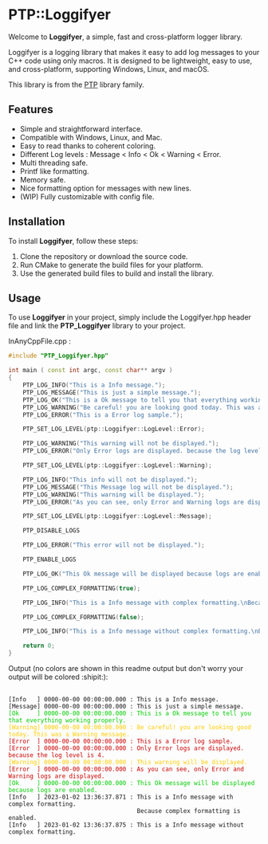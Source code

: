 # PTP::Loggifyer
Welcome to **Loggifyer**, a simple, fast and cross-platform logger library.

Loggifyer is a logging library that makes it easy to add log messages to your C++ code using only macros. It is designed to be lightweight, easy to use, and cross-platform, supporting Windows, Linux, and macOS.

This library is from the [PTP](https://github.com/MrOrnithorynque/PTP/) library family.


## Features
- Simple and straightforward interface.
- Compatible with Windows, Linux, and Mac.
- Easy to read thanks to coherent coloring.
- Different Log levels : Message < Info < Ok < Warning < Error.
- Multi threading safe.
- Printf like formatting.
- Memory safe.
- Nice formatting option for messages with new lines.
- (WIP) Fully customizable with config file.

## Installation
To install **Loggifyer**, follow these steps:

1. Clone the repository or download the source code.
2. Run CMake to generate the build files for your platform.
3. Use the generated build files to build and install the library.
## Usage
To use **Loggifyer** in your project, simply include the Loggifyer.hpp header file and link the **PTP_Loggifyer** library to your project.

InAnyCppFile.cpp :
```cpp
#include "PTP_Loggifyer.hpp"

int main ( const int argc, const char** argv )
{
    PTP_LOG_INFO("This is a Info message.");
    PTP_LOG_MESSAGE("This is just a simple message.");
    PTP_LOG_OK("This is a Ok message to tell you that everything working properly.");
    PTP_LOG_WARNING("Be careful! you are looking good today. This was a Warning message.");
    PTP_LOG_ERROR("This is a Error log sample.");

    PTP_SET_LOG_LEVEL(ptp::Loggifyer::LogLevel::Error);

    PTP_LOG_WARNING("This warning will not be displayed.");
    PTP_LOG_ERROR("Only Error logs are displayed. because the log level is %d.", int(PTP_GET_LOG_LEVEL));

    PTP_SET_LOG_LEVEL(ptp::Loggifyer::LogLevel::Warning);

    PTP_LOG_INFO("This info will not be displayed.");
    PTP_LOG_MESSAGE("This Message log will not be displayed.");
    PTP_LOG_WARNING("This warning will be displayed.");
    PTP_LOG_ERROR("As you can see, only Error and Warning logs are displayed.");

    PTP_SET_LOG_LEVEL(ptp::Loggifyer::LogLevel::Message);

    PTP_DISABLE_LOGS

    PTP_LOG_ERROR("This error will not be displayed.");

    PTP_ENABLE_LOGS

    PTP_LOG_OK("This Ok message will be displayed because logs are enabled.");

    PTP_LOG_COMPLEX_FORMATTING(true);

    PTP_LOG_INFO("This is a Info message with complex formatting.\nBecause complex formatting is enabled.");

    PTP_LOG_COMPLEX_FORMATTING(false);

    PTP_LOG_INFO("This is a Info message without complex formatting.\nBecause complex formatting is disabled.");

    return 0;
}
```
Output (no colors are shown in this readme output but don't worry your output will be colored :shipit:):

<pre>
  <code>
[Info   ] 0000-00-00 00:00:00.000 : This is a Info message.
[Message] 0000-00-00 00:00:00.000 : This is just a simple message.
<font color="#00CC00">[Ok     ] 0000-00-00 00:00:00.000 : This is a Ok message to tell you that everything working properly.</font>
<font color="#FFCC00">[Warning] 0000-00-00 00:00:00.000 : Be careful! you are looking good today. This was a Warning message.</font>
<font color="#CC0000">[Error  ] 0000-00-00 00:00:00.000 : This is a Error log sample.</font>
<font color="#CC0000">[Error  ] 0000-00-00 00:00:00.000 : Only Error logs are displayed. because the log level is 4.</font>
<font color="#FFCC00">[Warning] 0000-00-00 00:00:00.000 : This warning will be displayed.</font>
<font color="#CC0000">[Error  ] 0000-00-00 00:00:00.000 : As you can see, only Error and Warning logs are displayed.</font>
<font color="#00CC00">[Ok     ] 0000-00-00 00:00:00.000 : This Ok message will be displayed because logs are enabled.</font>
[Info   ] 2023-01-02 13:36:37.871 : This is a Info message with complex formatting.
                                    Because complex formatting is enabled.
[Info   ] 2023-01-02 13:36:37.875 : This is a Info message without complex formatting.
  </code>
</pre>
